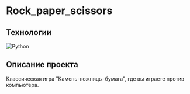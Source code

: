 # Rock_paper_scissors

## Технологии

![Python](https://img.shields.io/badge/python-3670A0?style=for-the-badge&logo=python&logoColor=ffdd54)

## Описание проекта

Классическая игра "Камень-ножницы-бумага", где вы играете против компьютера.
